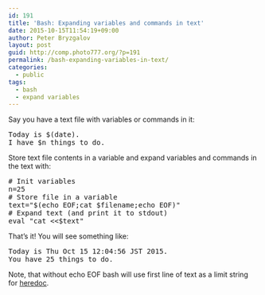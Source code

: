 ```yaml
---
id: 191
title: 'Bash: Expanding variables and commands in text'
date: 2015-10-15T11:54:19+09:00
author: Peter Bryzgalov
layout: post
guid: http://comp.photo777.org/?p=191
permalink: /bash-expanding-variables-in-text/
categories:
  - public
tags:
  - bash
  - expand variables
---
```

Say you have a text file with variables or commands in it:

<pre class="top-set:false top-margin:0 highlight:0 decode:true bottom-margin:15 show-title:false ranges:false nums:false nums-toggle:false">Today is $(date).
I have $n things to do.</pre>

Store text file contents in a variable and expand variables and commands in the text with:

<pre class="top-set:false top-margin:0 bottom-set:false bottom-margin:15 show-title:false ranges:false nums:false nums-toggle:false wrap-toggle:false lang:sh decode:true "># Init variables
n=25
# Store file in a variable
text="$(echo EOF;cat $filename;echo EOF)"
# Expand text (and print it to stdout)
eval "cat &lt;&lt;$text"</pre>

That&#8217;s it! You will see something like:

<pre class="top-set:false top-margin:0 highlight:0 decode:true bottom-margin:15 show-title:false ranges:false nums:false nums-toggle:false">Today is Thu Oct 15 12:04:56 JST 2015.
You have 25 things to do.</pre>

Note, that without <span class="lang:default decode:true crayon-inline">echo EOF</span> bash will use first line of text as a limit string for <a href="http://tldp.org/LDP/abs/html/here-docs.html" target="_blank">heredoc</a>.